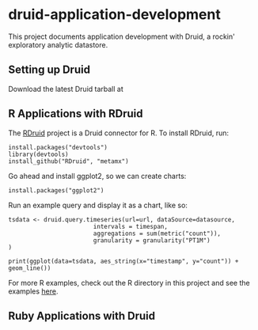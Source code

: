 druid-application-development
=============================

This project documents application development with Druid, a rockin' exploratory analytic datastore.

Setting up Druid
----------------

Download the latest Druid tarball at 

R Applications with RDruid
--------------------------

The [RDruid](https://github.com/metamx/RDruid) project is a Druid connector for R. To install RDruid, run:

    install.packages("devtools")
    library(devtools)
    install_github("RDruid", "metamx")
    
Go ahead and install ggplot2, so we can create charts:

    install.packages("ggplot2")
    
Run an example query and display it as a chart, like so:

    tsdata <- druid.query.timeseries(url=url, dataSource=datasource,
                            intervals = timespan,
                            aggregations = sum(metric("count")),
                            granularity = granularity("PT1M")
    )
    
    print(ggplot(data=tsdata, aes_string(x="timestamp", y="count")) + geom_line())

For more R examples, check out the R directory in this project and see the examples [here](https://github.com/metamx/RDruid/wiki/Examples).

Ruby Applications with Druid
----------------------------


